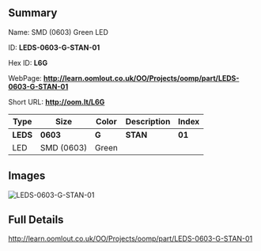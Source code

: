 

## Summary
 
Name: SMD (0603) Green LED

ID: __LEDS-0603-G-STAN-01__

Hex ID: __L6G__

WebPage: __http://learn.oomlout.co.uk/OO/Projects/oomp/part/LEDS-0603-G-STAN-01__

Short URL: __http://oom.lt/L6G__


| Type   | Size   | Color   | Description   | Index   |    
| ----- | ------   | ------   | -----   | ----   |    
| __LEDS__   					| __0603__   					| __G__    						| __STAN__    					| __01__ |    
| LED		| SMD (0603)	| Green		| 	| 	|

## Images
![LEDS-0603-G-STAN-01](http://oomlout.com/oomp-gen/parts/LEDS-0603-G-STAN-01/LEDS-0603-G-STAN-01_420.jpg)

## Full Details

 http://learn.oomlout.co.uk/OO/Projects/oomp/part/LEDS-0603-G-STAN-01

